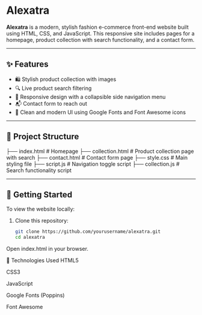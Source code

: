 # Alexatra

**Alexatra** is a modern, stylish fashion e-commerce front-end website built using HTML, CSS, and JavaScript. This responsive site includes pages for a homepage, product collection with search functionality, and a contact form.

---

## ✨ Features

- 🛍️ Stylish product collection with images  
- 🔍 Live product search filtering  
- 📱 Responsive design with a collapsible side navigation menu  
- 📬 Contact form to reach out  
- 💅 Clean and modern UI using Google Fonts and Font Awesome icons  

---

## 📁 Project Structure

├── index.html # Homepage
├── collection.html # Product collection page with search
├── contact.html # Contact form page
├── style.css # Main styling file
├── script.js # Navigation toggle script
├── collection.js # Search functionality script

---

## 🚀 Getting Started

To view the website locally:

1. Clone this repository:
   ```bash
   git clone https://github.com/yourusername/alexatra.git
   cd alexatra
Open index.html in your browser.

🔧 Technologies Used
HTML5

CSS3

JavaScript

Google Fonts (Poppins)

Font Awesome
